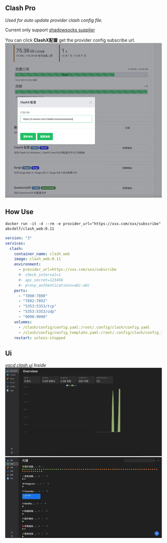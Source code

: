 ## Clash Pro

*Used for auto update provider clash config file.*

Current only support [shadowsocks supplier](https://portal.shadowsocks.nz/aff.php?aff=6346
)

You can click **ClashX配置** get the provider config subscribe url.
![img.png](doc/img/shadowsocks_provider.png)

## How Use

```shell
docker run -it -d --rm -e provider_url="https://xxx.com/xxx/subscribe" abcdelf/clash_web:0.11
```

```yml
version: "3"
services:
  clash:
    container_name: clash_web
    image: clash_web:0.11
    environment:
      - provider_url=https://xxx.com/xxx/subscribe
      #- check_interval=1
      #- api_secret=123456
      #- proxy_authentications=abc:abc
    ports:
      - "7890:7890"
      - "7892:7892"
      - "5353:5353/tcp"
      - "5353:5353/udp"
      - "9090:9090"
    volumes:
      - /clash/config/config.yaml:/root/.config/clash/config.yaml
      - /clash/config/config_template.yaml:/root/.config/clash/config_template.yaml
    restart: unless-stopped
```

## Ui
*[yacd clash ui](https://github.com/haishanh/yacd) Inside*
![](doc/img/clash_overview.png)
![](doc/img/clash_ui.png)


